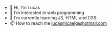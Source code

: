 - 👋 Hi, I’m Lucas
- 👀 I’m interested in web programming
- 🌱 I’m currently learning JS, HTML and CSS
- 📫 How to reach me lucasmicaelg@hotmail.com

<!---
Lmicael/Lmicael is a ✨ special ✨ repository because its `README.md` (this file) appears on your GitHub profile.
You can click the Preview link to take a look at your changes.
--->
